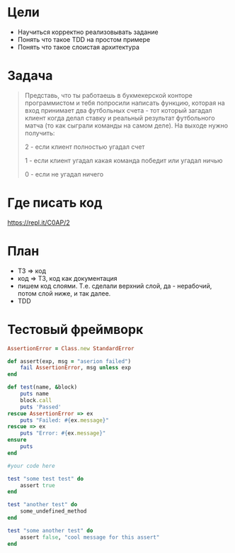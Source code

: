 # Цели

* Научиться корректно реализовывать задание
* Понять что такое TDD на простом примере
* Понять что такое слоистая архитектура

# Задача

> Представь, что ты работаешь в букмекерской конторе программистом и тебя попросили написать функцию, 
> которая на вход принимает два футбольных счета - тот который загадал клиент когда делал ставку и 
> реальный результат футбольного матча (то как сыграли команды на самом деле). На выходе нужно получить:
> 
> 2 - если клиент полностью угадал счет
> 
> 1 - если клиент угадал какая команда победит или угадал ничью
> 
> 0 - если не угадал ничего

# Где писать код

https://repl.it/C0AP/2

# План

* ТЗ => код
* код => ТЗ, код как документация
* пишем код слоями. Т.е. сделали верхний слой, да - нерабочий, потом слой ниже, и так далее.
* TDD

# Тестовый фреймворк

```ruby
AssertionError = Class.new StandardError

def assert(exp, msg = "aserion failed")
	fail AssertionError, msg unless exp
end

def test(name, &block)
	puts name
	block.call
	puts 'Passed'
rescue AssertionError => ex
	puts "Failed: #{ex.message}"
rescue => ex
	puts "Error: #{ex.message}"
ensure
	puts
end

#your code here

test "some test test" do
	assert true
end

test "another test" do
	some_undefined_method
end

test "some another test" do
	assert false, "cool message for this assert"
end
```
